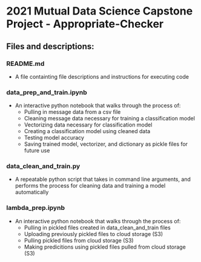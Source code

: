 # 2021 Mutual Data Science Capstone Project - Appropriate-Checker

## Files and descriptions:
### README.md
  - A file containting file descriptions and instructions for executing code

### data_prep_and_train.ipynb
- An interactive python notebook that walks through the process of:
  - Pulling in message data from a csv file
  - Cleaning message data necessary for training a classification model
  - Vectorizing data necessary for classification model
  - Creating a classification model using cleaned data
  - Testing model accuracy
  - Saving trained model, vectorizer, and dictionary as pickle files for future use

### data_clean_and_train.py
- A repeatable python script that takes in command line arguments, and performs the process for cleaning data and training a model automatically

### lambda_prep.ipynb
- An interactive python notebook that walks through the process of:
  - Pulling in pickled files created in data_clean_and_train files
  - Uploading previously pickled files to cloud storage (S3)
  - Pulling pickled files from cloud storage (S3)
  - Making predicitions using pickled files pulled from cloud storage (S3)


